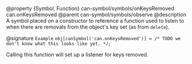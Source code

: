@property {Symbol, Function} can-symbol/symbols/onKeysRemoved can.onKeysRemoved
@parent can-symbol/symbols/observe
@description A symbol placed on a constructor to reference a function used to listen to when there are removals from the object's key set (as from `delete`).

@signature `Example` `obj[canSymbol('can.onKeysRemoved')] = /* TODO we don't know what this looks like yet. */;`

Calling this function will set up a listener for keys removed.

